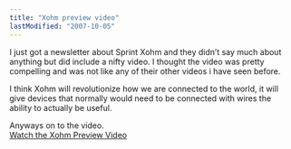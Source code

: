```yaml
---
title: "Xohm preview video"
lastModified: "2007-10-05"
---
```


I just got a newsletter about Sprint Xohm and they didn’t say much about anything but did include a nifty video. I thought the video was pretty compelling and was not like any of their other videos i have seen before.

I think Xohm will revolutionize how we are connected to the world, it will give devices that normally would need to be connected with wires the ability to actually be useful.

Anyways on to the video.  
[Watch the Xohm Preview Video](http://tk.publicaster.com/DC/ctr.aspx?6C6164=383533343936&736272=2726&747970=6874&66=30)

